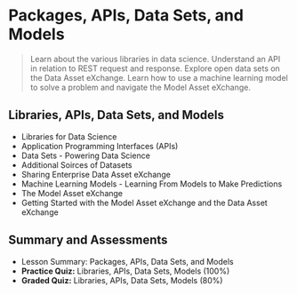 # Packages, APIs, Data Sets, and Models
> Learn about the various libraries in data science. Understand an API in relation to REST request and response. Explore open data sets on the Data Asset eXchange. Learn how to use a machine learning model to solve a problem and navigate the Model Asset eXchange.
## Libraries, APIs, Data Sets, and Models
- Libraries for Data Science
- Application Programming Interfaces (APIs)
- Data Sets - Powering Data Science
- Additional Soirces of Datasets
- Sharing Enterprise Data Asset eXchange
- Machine Learning Models - Learning From Models to Make Predictions
- The Model Asset eXchange
- Getting Started with the Model Asset eXchange and the Data Asset eXchange
## Summary and Assessments
- Lesson Summary: Packages, APIs, Data Sets, and Models
- **Practice Quiz:** Libraries, APIs, Data Sets, Models (100%)
- **Graded Quiz:** Libraries, APIs, Data Sets, Models (80%)
